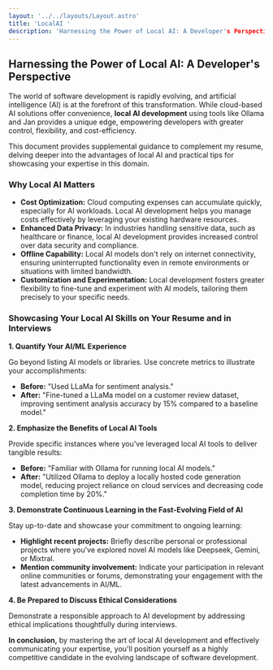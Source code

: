 ```yaml
---
layout: '../../layouts/Layout.astro'
title: 'LocalAI '
description: 'Harnessing the Power of Local AI: A Developer's Perspective'
---
```


##  Harnessing the Power of Local AI: A Developer's Perspective

The world of software development is rapidly evolving, and artificial intelligence (AI) is at the forefront of this transformation. While cloud-based AI solutions offer convenience, **local AI development** using tools like Ollama and Jan provides a unique edge, empowering developers with greater control, flexibility, and cost-efficiency.

This document provides supplemental guidance to complement my resume, delving deeper into the advantages of local AI and practical tips for showcasing your expertise in this domain.

### Why Local AI Matters

* **Cost Optimization:** Cloud computing expenses can accumulate quickly, especially for AI workloads. Local AI development helps you manage costs effectively by leveraging your existing hardware resources.
* **Enhanced Data Privacy:** In industries handling sensitive data, such as healthcare or finance, local AI development provides increased control over data security and compliance.
* **Offline Capability:** Local AI models don't rely on internet connectivity, ensuring uninterrupted functionality even in remote environments or situations with limited bandwidth.
* **Customization and Experimentation:**  Local development fosters greater flexibility to fine-tune and experiment with AI models, tailoring them precisely to your specific needs.

### Showcasing Your Local AI Skills on Your Resume and in Interviews

**1. Quantify Your AI/ML Experience**

Go beyond listing AI models or libraries. Use concrete metrics to illustrate your accomplishments:

* **Before:** "Used LLaMa for sentiment analysis."
* **After:**  "Fine-tuned a LLaMa model on a customer review dataset, improving sentiment analysis accuracy by 15% compared to a baseline model."

**2. Emphasize the Benefits of Local AI Tools**

Provide specific instances where you've leveraged local AI tools to deliver tangible results:

* **Before:**  "Familiar with Ollama for running local AI models."
* **After:**  "Utilized Ollama to deploy a locally hosted code generation model, reducing project reliance on cloud services and decreasing code completion time by 20%."

**3.  Demonstrate Continuous Learning in the Fast-Evolving Field of AI**

Stay up-to-date and showcase your commitment to ongoing learning:

* **Highlight recent projects:** Briefly describe personal or professional projects where you've explored novel AI models like Deepseek, Gemini, or Mixtral.
* **Mention community involvement:** Indicate your participation in relevant online communities or forums, demonstrating your engagement with the latest advancements in AI/ML.

**4. Be Prepared to Discuss Ethical Considerations**

Demonstrate a responsible approach to AI development by addressing ethical implications thoughtfully during interviews.

**In conclusion,** by mastering the art of local AI development and effectively communicating your expertise, you'll position yourself as a highly competitive candidate in the evolving landscape of software development. 
